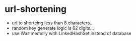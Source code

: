 # url-shortening

* url to shorteing less than 8 characters...
* random key generate logic is 62 digits...
* use Was memory with LinkedHashSet instead of database